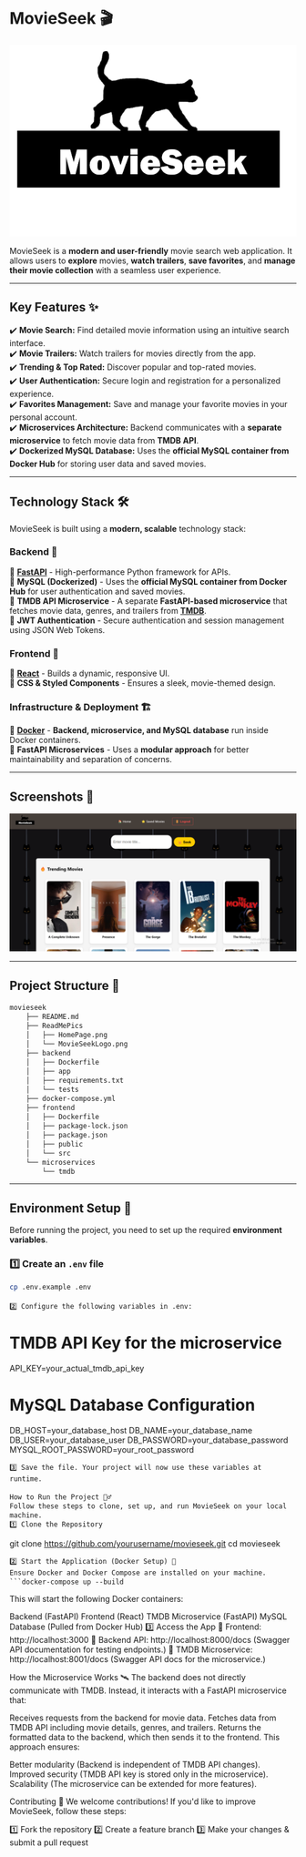 # MovieSeek 🎬

![MovieSeekLogo](./ReadMePics/MovieSeekLogo.png)

MovieSeek is a **modern and user-friendly** movie search web application. It allows users to **explore** movies, **watch trailers**, **save favorites**, and **manage their movie collection** with a seamless user experience.

---

## **Key Features** ✨

✔️ **Movie Search:** Find detailed movie information using an intuitive search interface.  
✔️ **Movie Trailers:** Watch trailers for movies directly from the app.  
✔️ **Trending & Top Rated:** Discover popular and top-rated movies.  
✔️ **User Authentication:** Secure login and registration for a personalized experience.  
✔️ **Favorites Management:** Save and manage your favorite movies in your personal account.  
✔️ **Microservices Architecture:** Backend communicates with a **separate microservice** to fetch movie data from **TMDB API**.  
✔️ **Dockerized MySQL Database:** Uses the **official MySQL container from Docker Hub** for storing user data and saved movies.  

---

## **Technology Stack** 🛠️

MovieSeek is built using a **modern, scalable** technology stack:

### **Backend** 🚀

🔹 **[FastAPI](https://fastapi.tiangolo.com/)** - High-performance Python framework for APIs.  
🔹 **MySQL (Dockerized)** - Uses the **official MySQL container from Docker Hub** for user authentication and saved movies.  
🔹 **TMDB API Microservice** - A separate **FastAPI-based microservice** that fetches movie data, genres, and trailers from **[TMDB](https://www.themoviedb.org/)**.  
🔹 **JWT Authentication** - Secure authentication and session management using JSON Web Tokens.  

### **Frontend** 🎨

🔹 **[React](https://reactjs.org/)** - Builds a dynamic, responsive UI.  
🔹 **CSS & Styled Components** - Ensures a sleek, movie-themed design.  

### **Infrastructure & Deployment** 🏗️

🔹 **[Docker](https://www.docker.com/)** - **Backend, microservice, and MySQL database** run inside Docker containers.  
🔹 **FastAPI Microservices** - Uses a **modular approach** for better maintainability and separation of concerns.  

---

## **Screenshots** 📸
![HomePagePic](./ReadMePics/HomePage.png)  

---

## **Project Structure** 🌳
```
movieseek
    ├── README.md
    ├── ReadMePics
    │   ├── HomePage.png
    │   └── MovieSeekLogo.png
    ├── backend
    │   ├── Dockerfile
    │   ├── app
    │   ├── requirements.txt
    │   └── tests
    ├── docker-compose.yml
    ├── frontend
    │   ├── Dockerfile
    │   ├── package-lock.json
    │   ├── package.json
    │   ├── public
    │   └── src
    └── microservices
        └── tmdb 
```
---

## **Environment Setup 🌱**

Before running the project, you need to set up the required **environment variables**.

### **1️⃣ Create an `.env` file**  
```bash
cp .env.example .env

2️⃣ Configure the following variables in .env:
```
# TMDB API Key for the microservice
API_KEY=your_actual_tmdb_api_key

# MySQL Database Configuration
DB_HOST=your_database_host
DB_NAME=your_database_name
DB_USER=your_database_user
DB_PASSWORD=your_database_password
MYSQL_ROOT_PASSWORD=your_root_password
```
3️⃣ Save the file. Your project will now use these variables at runtime.

How to Run the Project 🏃‍♂️
Follow these steps to clone, set up, and run MovieSeek on your local machine.
1️⃣ Clone the Repository
```
git clone https://github.com/yourusername/movieseek.git
cd movieseek
```
2️⃣ Start the Application (Docker Setup) 🐳
Ensure Docker and Docker Compose are installed on your machine.
```docker-compose up --build
```

This will start the following Docker containers:

Backend (FastAPI)
Frontend (React)
TMDB Microservice (FastAPI)
MySQL Database (Pulled from Docker Hub)
3️⃣ Access the App
📌 Frontend: http://localhost:3000
📌 Backend API: http://localhost:8000/docs (Swagger API documentation for testing endpoints.)
📌 TMDB Microservice: http://localhost:8001/docs (Swagger API docs for the microservice.)

How the Microservice Works 🛰️
The backend does not directly communicate with TMDB. Instead, it interacts with a FastAPI microservice that:

Receives requests from the backend for movie data.
Fetches data from TMDB API including movie details, genres, and trailers.
Returns the formatted data to the backend, which then sends it to the frontend.
This approach ensures:

Better modularity (Backend is independent of TMDB API changes).
Improved security (TMDB API key is stored only in the microservice).
Scalability (The microservice can be extended for more features).

Contributing 🤝
We welcome contributions! If you'd like to improve MovieSeek, follow these steps:

1️⃣ Fork the repository
2️⃣ Create a feature branch
3️⃣ Make your changes & submit a pull request


